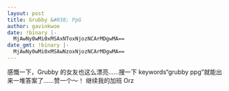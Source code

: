 ```yaml
---
layout: post
title: Grubby &#038; PpG
author: gavinkwoe
date: !binary |-
  MjAwNy0wMi0xMSAxNToxNjozNCArMDgwMA==
date_gmt: !binary |-
  MjAwNy0wMi0xMSAwNzoxNjozNCArMDgwMA==
---
```

感慨一下，Grubby 的女友也这么漂亮……搜一下 keywords“grubby ppg”就能出来一堆答案了……赞一个～！
继续我的加班  Orz
